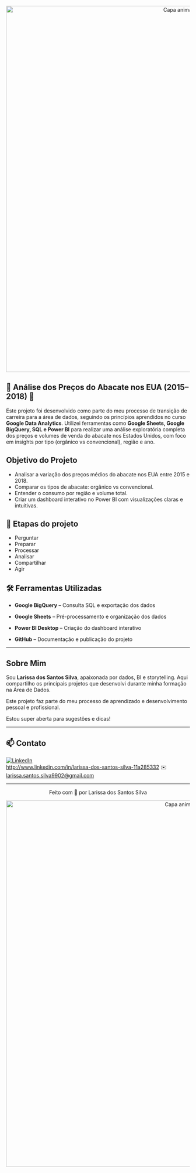 <!-- Capa animada superior com cor verde claro -->
<p align="center">
  <img src="https://capsule-render.vercel.app/api?type=waving&color=90EE90&height=120&section=header" alt="Capa animada superior" width="1000" />
</p>



## 🥑 Análise dos Preços do Abacate nos EUA (2015–2018) 🥑


Este projeto foi desenvolvido como parte do meu processo de transição de carreira para a área de dados, seguindo os princípios aprendidos no curso **Google Data Analytics**.
Utilizei ferramentas como **Google Sheets, Google BigQuery, SQL e Power BI** para realizar uma análise exploratória completa dos preços e volumes de venda do abacate nos Estados Unidos, com foco em insights por tipo (orgânico vs convencional), região e ano.





## Objetivo do Projeto

- Analisar a variação dos preços médios do abacate nos EUA entre 2015 e 2018.
- Comparar os tipos de abacate: orgânico vs convencional.
- Entender o consumo por região e volume total.
- Criar um dashboard interativo no Power BI com visualizações claras e intuitivas.





## 📁 Etapas do projeto

- Perguntar
- Preparar
- Processar
- Analisar
- Compartilhar
- Agir




## 🛠️ Ferramentas Utilizadas



- **Google BigQuery** – Consulta SQL e exportação dos dados

- **Google Sheets** – Pré-processamento e organização dos dados

- **Power BI Desktop** – Criação do dashboard interativo

- **GitHub** – Documentação e publicação do projeto


---



## Sobre Mim

Sou **Larissa dos Santos Silva**, apaixonada por dados, BI e storytelling. Aqui compartilho os principais projetos que desenvolvi durante minha formação na Área de Dados.


Este projeto faz parte do meu processo de aprendizado e desenvolvimento pessoal e profissional. 


Estou super aberta para sugestôes e dicas!


---



## 📫 Contato

[![LinkedIn](https://img.shields.io/badge/LinkedIn-Perfil%20Profissional-blue?style=flat-square&logo=linkedin)](https://www.linkedin.com/in/seu-perfil)  
http://www.linkedin.com/in/larissa-dos-santos-silva-11a285332
✉️ larissa.santos.silva9902@gmail.com


---

<p align="center">Feito com 💛 por Larissa dos Santos Silva</p>




<!-- Capa animada inferior com cor verde claro -->
<p align="center">
  <img src="https://capsule-render.vercel.app/api?type=waving&color=90EE90&height=120&section=footer" alt="Capa animada inferior" width="1000" />
</p>
